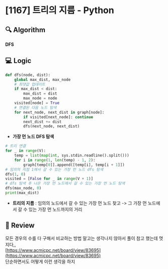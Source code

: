 # [1167] 트리의 지름 - Python

## 🔍 Algorithm
**DFS**

## 💻 Logic

```Python
def dfs(node, dist):
    global max_dist, max_node
    # 최댓값 업데이트
    if max_dist < dist:
        max_dist = dist
        max_node = node
    visited[node] = True
    # 연결된 다음 노드 탐색
    for next_node, next_dist in graph[node]:
        if visited[next_node]: continue
        next_dist += dist
        dfs(next_node, next_dist)
```
- **가장 먼 노드 DFS 탐색**  


```Python
# 트리 연결
for _ in range(V):
    temp = list(map(int, sys.stdin.readline().split()))
    for i in range(1, len(temp) - 1, 2):
        graph[temp[0]].append([temp[i], temp[i + 1]])
# 임의의 지점 1에서 갈 수 있는 가장 먼 노드 dfs 탐색
dfs(1, 0)
visited = [False for _ in range(V + 1)]
# dfs 탐색 후 나온 가장 먼 노드에서 갈 수 있는 가장 먼 노드 탐색
dfs(max_node, 0)
print(max_dist)
```
- **트리의 지름** : 임의의 노드에서 갈 수 있는 가장 먼 노드 찾고 -> 그 가장 먼 노드에서 갈 수 있는 가장 먼 노드까지의 거리  


## 📝 Review

모든 경우의 수를 다 구해서 비교하는 방법 말고는 생각나지 않아서 풀이 참고 했는데 멋지다,,  
[https://www.acmicpc.net/board/view/83695](https://www.acmicpc.net/board/view/83695)  
단순하면서도 어떻게 이런 생각을 하지  